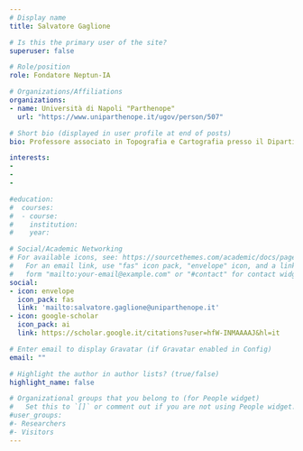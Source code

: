 ```yaml
---
# Display name
title: Salvatore Gaglione

# Is this the primary user of the site?
superuser: false

# Role/position
role: Fondatore Neptun-IA

# Organizations/Affiliations
organizations:
- name: Università di Napoli "Parthenope"
  url: "https://www.uniparthenope.it/ugov/person/507"

# Short bio (displayed in user profile at end of posts)
bio: Professore associato in Topografia e Cartografia presso il Dipartimento di Scienze e Tencologie dell'Università degli Studi di Napoli "Parthenope". Direttore del Laboratorio di Ricerca di Navigazione.

interests:
-
-
-

#education:
#  courses:
#  - course: 
#    institution: 
#    year: 

# Social/Academic Networking
# For available icons, see: https://sourcethemes.com/academic/docs/page-builder/#icons
#   For an email link, use "fas" icon pack, "envelope" icon, and a link in the
#   form "mailto:your-email@example.com" or "#contact" for contact widget.
social:
- icon: envelope
  icon_pack: fas
  link: 'mailto:salvatore.gaglione@uniparthenope.it'
- icon: google-scholar
  icon_pack: ai
  link: https://scholar.google.it/citations?user=hfW-INMAAAAJ&hl=it

# Enter email to display Gravatar (if Gravatar enabled in Config)
email: ""

# Highlight the author in author lists? (true/false)
highlight_name: false

# Organizational groups that you belong to (for People widget)
#   Set this to `[]` or comment out if you are not using People widget.
#user_groups:
#- Researchers
#- Visitors
---
```

